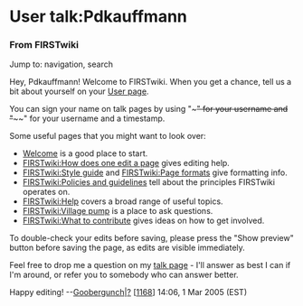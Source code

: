 # User talk:Pdkauffmann

### From FIRSTwiki

Jump to: navigation, search

Hey, Pdkauffmann! Welcome to FIRSTwiki. When you get a chance, tell us a bit
about yourself on your [User
page](/index.php?title=User:Pdkauffmann&action=edit "User:Pdkauffmann" ).

You can sign your name on talk pages by using "~~~" for your username and
"~~~~" for your username and a timestamp.

Some useful pages that you might want to look over:

  * [Welcome](FIRSTwiki:New_users_page "FIRSTwiki:New users page" ) is a good place to start. 
  * [FIRSTwiki:How does one edit a page](FIRSTwiki:How_does_one_edit_a_page "FIRSTwiki:How does one edit a page" ) gives editing help. 
  * [FIRSTwiki:Style guide](FIRSTwiki:Style_guide "FIRSTwiki:Style guide" ) and [FIRSTwiki:Page formats](FIRSTwiki:Page_formats "FIRSTwiki:Page formats" ) give formatting info. 
  * [FIRSTwiki:Policies and guidelines](FIRSTwiki:Policies_and_guidelines "FIRSTwiki:Policies and guidelines" ) tell about the principles FIRSTwiki operates on. 
  * [FIRSTwiki:Help](FIRSTwiki:Help "FIRSTwiki:Help" ) covers a broad range of useful topics. 
  * [FIRSTwiki:Village pump](FIRSTwiki:Village_pump "FIRSTwiki:Village pump" ) is a place to ask questions. 
  * [FIRSTwiki:What to contribute](FIRSTwiki:What_to_contribute "FIRSTwiki:What to contribute" ) gives ideas on how to get involved. 

To double-check your edits before saving, please press the "Show preview"
button before saving the page, as edits are visible immediately.

Feel free to drop me a question on my [talk
page](User_talk:Goobergunch "User talk:Goobergunch" ) \- I'll
answer as best I can if I'm around, or refer you to somebody who can answer
better.

Happy editing! --[Goobergunch](User:Goobergunch "User:Goobergunch"
)|[?](User_talk:Goobergunch "User talk:Goobergunch" )
[[1168](1168 "1168" )] 14:06, 1 Mar 2005 (EST)

